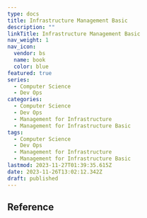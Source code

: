 ```yaml
---
type: docs
title: Infrastructure Management Basic
description: ""
linkTitle: Infrastructure Management Basic
nav_weight: 1
nav_icon:
  vendor: bs
  name: book
  color: blue
featured: true
series:
  - Computer Science
  - Dev Ops
categories:
  - Computer Science
  - Dev Ops
  - Management for Infrastructure
  - Management for Infrastructure Basic
tags:
  - Computer Science
  - Dev Ops
  - Management for Infrastructure
  - Management for Infrastructure Basic
lastmod: 2023-11-27T01:39:35.615Z
date: 2023-11-26T13:02:12.342Z
draft: published
---
```


## Reference

